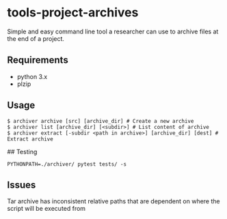 # tools-project-archives

Simple and easy command line tool a researcher can use to archive files at the end of a project.

## Requirements

-   python 3.x
-   plzip

## Usage

```
$ archiver archive [src] [archive_dir] # Create a new archive
$ archiver list [archive_dir] [<subdir>] # List content of archive
$ archiver extract [-subdir <path in archive>] [archive_dir] [dest] # Extract archive
```

## Testing

```
PYTHONPATH=./archiver/ pytest tests/ -s
```

## Issues

Tar archive has inconsistent relative paths that are dependent on where the script will be executed from
